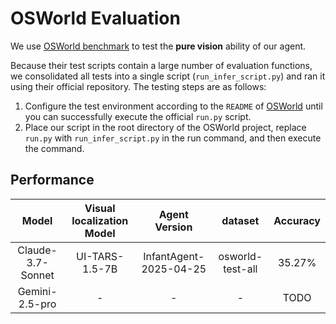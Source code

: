 # OSWorld Evaluation 

We use [OSWorld benchmark](https://os-world.github.io/) to test the **pure vision** ability of our agent.

Because their test scripts contain a large number of evaluation functions, we consolidated all tests into a single script (`run_infer_script.py`) and ran it using their official repository. The testing steps are as follows:

1. Configure the test environment according to the `README` of [OSWorld](https://github.com/xlang-ai/OSWorld) until you can successfully execute the official `run.py` script.  
2. Place our script in the root directory of the OSWorld project, replace `run.py` with `run_infer_script.py` in the run command, and then execute the command.

## Performance

| Model            | Visual localization Model            | Agent Version          | dataset        | Accuracy     |
|:------------------:|:------------------:|:---------------------:|:-------------------:|:------------:|
| Claude-3.7-Sonnet   |UI-TARS-1.5-7B| InfantAgent-2025-04-25   | osworld-test-all    | 35.27%        |
| Gemini-2.5-pro |-| - | -       | TODO       |